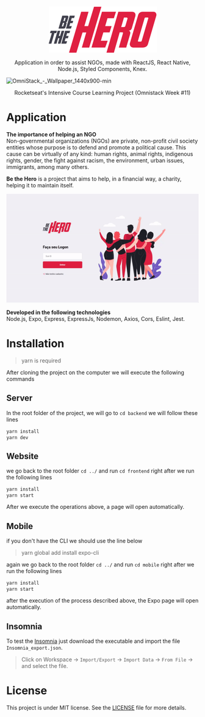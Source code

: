<p align="center">
    <img src="./img/logo@3x.png" alt="Omnistack 11 Web"></img>
    <p align="center">Application in order to assist NGOs, made with ReactJS, React Native, Node.js, Styled Components, Knex.</p>
</p>

![OmniStack_-_Wallpaper_1440x900-min](https://user-images.githubusercontent.com/54380237/77316424-2bb95480-6ce8-11ea-98d3-06c782e0d0ac.png)

<p align="center">Rocketseat's Intensive Course Learning Project (Omnistack Week #11)</p>

# Application

**The importance of helping an NGO** <br>
Non-governmental organizations (NGOs) are private, non-profit civil society entities whose purpose is to defend and promote a political cause. This cause can be virtually of any kind: human rights, animal rights, indigenous rights, gender, the fight against racism, the environment, urban issues, immigrants, among many others.

**Be the Hero** is a project that aims to help, in a financial way, a charity, helping it to maintain itself.

<img src="./img/frontend.gif" alt="Omnistack 11 Web" ></img>

**Developed in the following technologies** <br>
Node.js, Expo, Express, ExpressJs, Nodemon, Axios, Cors, Eslint, Jest.

# Installation
> yarn is required

After cloning the project on the computer we will execute the following commands

## Server
In the root folder of the project, we will go to  `cd backend`
we will follow these lines

```
yarn install
yarn dev
```


## Website
we go back to the root folder `cd ../` and run `cd frontend` right after we run the following lines

```
yarn install
yarn start
```

After we execute the operations above, a page will open automatically.

## Mobile
if you don't have the CLI we should use the line below 

> yarn global add install expo-cli

again we go back to the root folder `cd ../` and run `cd mobile` right after we run the following lines
```
yarn install
yarn start
```

after the execution of the process described above, the Expo page will open automatically.

## Insomnia 
To test the [Insomnia](https://insomnia.rest/download/) just download the executable and import the file ` Insomnia_export.json`. 

> Click on Workspace → `Import/Export` → `Import Data` → `From File` → and select the file.

# License
This project is under MIT license. See the [LICENSE](https://opensource.org/licenses/MIT) file for more details.